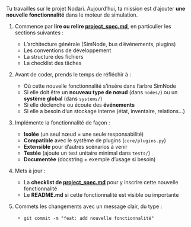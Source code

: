 Tu travailles sur le projet Nodari. Aujourd’hui, ta mission est d’ajouter **une nouvelle fonctionnalité** dans le moteur de simulation.

1. Commence par **lire ou relire [project_spec.md](../specs/project_spec.md)**, en particulier les sections suivantes :
   - L’architecture générale (SimNode, bus d’événements, plugins)
   - Les conventions de développement
   - La structure des fichiers
   - La checklist des tâches

2. Avant de coder, prends le temps de réfléchir à :
   - Où cette nouvelle fonctionnalité s’insère dans l’arbre SimNode
   - Si elle doit être un **nouveau type de nœud** (dans `nodes/`) ou un **système global** (dans `systems/`)
   - Si elle déclenche ou écoute des **événements**
   - Si elle a besoin d’un stockage interne (état, inventaire, relations…)

3. Implémente la fonctionnalité de façon :
   - **Isolée** (un seul nœud = une seule responsabilité)
   - **Compatible** avec le système de plugins (`core/plugins.py`)
   - **Extensible** pour d’autres scénarios à venir
   - **Testée** (ajoute un test unitaire minimal dans `tests/`)
   - **Documentée** (docstring + exemple d’usage si besoin)

4. Mets à jour :
   - La **checklist de [project_spec.md](../specs/project_spec.md)** pour y inscrire cette nouvelle fonctionnalité
   - Le **README.md** si cette fonctionnalité est visible ou importante

5. Commets les changements avec un message clair, du type :
   - `git commit -m "feat: add nouvelle fonctionnalité"`

